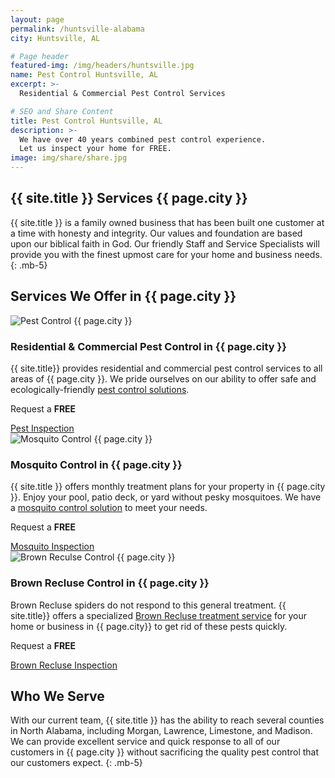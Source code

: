 ```yaml
---
layout: page
permalink: /huntsville-alabama
city: Huntsville, AL

# Page header
featured-img: /img/headers/huntsville.jpg
name: Pest Control Huntsville, AL
excerpt: >-
  Residential & Commercial Pest Control Services

# SEO and Share Content
title: Pest Control Huntsville, AL
description: >-
  We have over 40 years combined pest control experience.
  Let us inspect your home for FREE.
image: img/share/share.jpg
---
```


## {{ site.title }} Services {{ page.city }}
{{ site.title }} is a family owned business that has been built one customer at a time with honesty and integrity. Our values and foundation are based upon our biblical faith in God. Our friendly Staff and Service Specialists will provide you with the finest upmost care for your home and business needs.
{: .mb-5}

## Services We Offer in {{ page.city }}

<div class="card-deck mb-5">
  <div class="card">
    <img class="card-img-top" src="{{ "/img/post/pest-control.jpg" | relative_url }}" alt="Pest Control {{ page.city }}">
    <div class="card-body">
      <h3 class="card-title">Residential &amp; Commercial Pest Control in {{ page.city }}</h3>
      <p class="card-text">{{ site.title}} provides residential and commercial pest control services to all areas of {{ page.city }}. We pride ourselves on our ability to offer safe and ecologically-friendly <a href="/services/residential-commercial-pest-control">pest control solutions</a>.</p>
      <p class="mb-0">Request a <strong>FREE</strong></p>
      <a href="/request-inspection" class="btn btn-success">Pest Inspection</a>
    </div>
  </div>

  <div class="card">
    <img class="card-img-top" src="{{ "/img/post/mosquito-control.jpg" | relative_url }}" alt="Mosquito Control {{ page.city }}">
    <div class="card-body">
      <h3 class="card-title">Mosquito Control in {{ page.city }}</h3>
      <p class="card-text">{{ site.title }} offers monthly treatment plans for your property in {{ page.city }}. Enjoy your pool, patio deck, or yard without pesky mosquitoes. We have a <a href="/services/mosquito-control">mosquito control solution</a> to meet your needs.</p>
      <p class="mb-0">Request a <strong>FREE</strong></p>
      <a href="/request-inspection" class="btn btn-success">Mosquito Inspection</a>
    </div>
  </div>
  
  <div class="card">
    <img class="card-img-top" src="{{ "/img/post/brown-recluse-control.jpg" | relative_url }}"  alt="Brown Reculse Control {{ page.city }}">
    <div class="card-body">
      <h3 class="card-title">Brown Recluse Control in {{ page.city }}</h3>
      <p class="card-text">Brown Recluse spiders do not respond to this general treatment. {{ site.title}} offers a specialized <a href="/services/brown-recluse-control">Brown Recluse treatment service</a> for your home or business in {{ page.city}} to get rid of these pests quickly.</p>
      <p class="mb-0">Request a <strong>FREE</strong></p>
      <a href="/request-inspection" class="btn btn-success">Brown Recluse Inspection</a>
    </div>
  </div>
</div>

## Who We Serve
With our current team, {{ site.title }} has the ability to reach several counties in North Alabama, including Morgan, Lawrence, Limestone, and Madison. We can provide excellent service and quick response to all of our customers in {{ page.city }} without sacrificing the quality pest control that our customers expect.
{: .mb-5}
